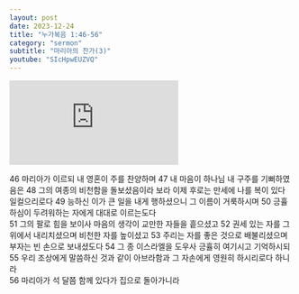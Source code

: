 ```yaml
---
layout: post
date: 2023-12-24
title: "누가복음 1:46-56"
category: "sermon"
subtitle: "마리아의 찬가(3)"
youtube: "SIcHpwEUZVQ"
---
```


<div class="youtube margin-large">
    <iframe src="https://www.youtube.com/embed/SIcHpwEUZVQ" title="YouTube video player" frameborder="0" allow="accelerometer; autoplay; clipboard-write; encrypted-media; gyroscope; picture-in-picture; web-share" allowfullscreen></iframe>
</div>

46 마리아가 이르되 내 영혼이 주를 찬양하며
47 내 마음이 하나님 내 구주를 기뻐하였음은
48 그의 여종의 비천함을 돌보셨음이라 보라 이제 후로는 만세에 나를 복이 있다 일컬으리로다
49 능하신 이가 큰 일을 내게 행하셨으니 그 이름이 거룩하시며
50 긍휼하심이 두려워하는 자에게 대대로 이르는도다  
51 그의 팔로 힘을 보이사 마음의 생각이 교만한 자들을 흩으셨고
52 권세 있는 자를 그 위에서 내리치셨으며 비천한 자를 높이셨고
53 주리는 자를 좋은 것으로 배불리셨으며 부자는 빈 손으로 보내셨도다
54 그 종 이스라엘을 도우사 긍휼히 여기시고 기억하시되
55 우리 조상에게 말씀하신 것과 같이 아브라함과 그 자손에게 영원히 하시리로다 하니라  
56 마리아가 석 달쯤 함께 있다가 집으로 돌아가니라